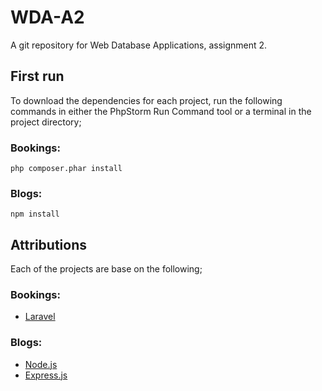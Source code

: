 # WDA-A2
A git repository for Web Database Applications, assignment 2.

## First run
To download the dependencies for each project, run the following commands in either the PhpStorm Run Command tool or a terminal in the project directory;

### Bookings:

```
php composer.phar install
```
### Blogs:

```
npm install
```


## Attributions
Each of the projects are base on the following;

### Bookings:

- [Laravel](http://laravel.com)

### Blogs:

- [Node.js](https://nodejs.org)
- [Express.js](https://expressjs.com)
